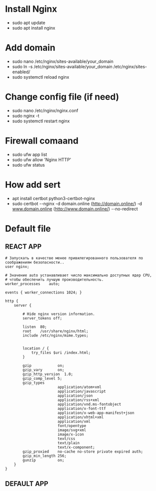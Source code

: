 # Install Nginx
- sudo apt update
- sudo apt install nginx
# Add domain
- sudo nano /etc/nginx/sites-available/your_domain
- sudo ln -s /etc/nginx/sites-available/your_domain /etc/nginx/sites-enabled/
- sudo systemctl reload nginx
# Change config file (if need)
- sudo nano /etc/nginx/nginx.conf
- sudo nginx -t
- sudo systemctl restart nginx
# Firewall comaand
- sudo ufw app list
- sudo ufw allow 'Nginx HTTP'
- sudo ufw status
# How add sert
- apt install certbot python3-certbot-nginx
- sudo certbot --nginx -d domain.online (http://domain.online/)  -d www.domain.online (http://www.domain.online/) --no-redirect
# Default file
## REACT APP
```
# Запускать в качестве менее привилегированного пользователя по соображениям безопасности..
user nginx;

# Значение auto устанавливает число максимально доступных ядер CPU,
# чтобы обеспечить лучшую производительность.
worker_processes    auto;

events { worker_connections 1024; }

http {
    server {
        
        # Hide nginx version information.
        server_tokens off;

        listen  80;
        root    /usr/share/nginx/html;
        include /etc/nginx/mime.types;


        location / {
            try_files $uri /index.html;
        }

        gzip            on;
        gzip_vary       on;
        gzip_http_version  1.0;
        gzip_comp_level 5;
        gzip_types
                        application/atom+xml
                        application/javascript
                        application/json
                        application/rss+xml
                        application/vnd.ms-fontobject
                        application/x-font-ttf
                        application/x-web-app-manifest+json
                        application/xhtml+xml
                        application/xml
                        font/opentype
                        image/svg+xml
                        image/x-icon
                        text/css
                        text/plain
                        text/x-component;
        gzip_proxied    no-cache no-store private expired auth;
        gzip_min_length 256;
        gunzip          on;
    }
}
```
## DEFAULT APP
```
```